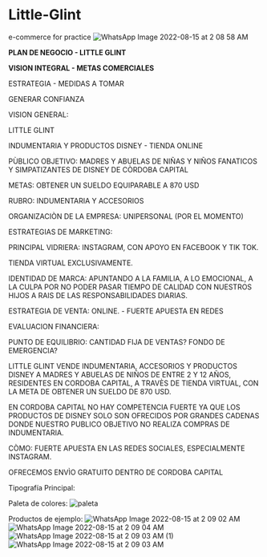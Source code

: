 # Little-Glint
e-commerce for practice
![WhatsApp Image 2022-08-15 at 2 08 58 AM](https://user-images.githubusercontent.com/97068460/184579933-f7edccf7-93aa-4a1a-98bf-86bc923f312d.jpeg)


**PLAN DE NEGOCIO - LITTLE GLINT**

**VISION INTEGRAL - METAS COMERCIALES**

ESTRATEGIA - MEDIDAS A TOMAR

GENERAR CONFIANZA

VISION GENERAL:

LITTLE GLINT

INDUMENTARIA Y PRODUCTOS DISNEY - TIENDA ONLINE

PÙBLICO OBJETIVO: MADRES Y ABUELAS DE NIÑAS Y NIÑOS FANATICOS Y SIMPATIZANTES DE DISNEY DE CÒRDOBA CAPITAL 

METAS: OBTENER UN SUELDO EQUIPARABLE A 870 USD

RUBRO: INDUMENTARIA Y ACCESORIOS

ORGANIZACIÒN DE LA EMPRESA: UNIPERSONAL (POR EL MOMENTO)


ESTRATEGIAS DE MARKETING: 

PRINCIPAL VIDRIERA: INSTAGRAM, CON APOYO EN FACEBOOK Y TIK TOK.

TIENDA VIRTUAL EXCLUSIVAMENTE.

IDENTIDAD DE MARCA: APUNTANDO A LA FAMILIA, A LO EMOCIONAL, A LA CULPA POR NO PODER PASAR TIEMPO DE CALIDAD CON NUESTROS HIJOS A RAIS DE LAS RESPONSABILIDADES DIARIAS.

ESTRATEGIA DE VENTA: ONLINE. - FUERTE APUESTA EN REDES


EVALUACION FINANCIERA:

PUNTO DE EQUILIBRIO: CANTIDAD FIJA DE VENTAS? FONDO DE EMERGENCIA?

LITTLE GLINT VENDE INDUMENTARIA, ACCESORIOS Y PRODUCTOS DISNEY A MADRES Y ABUELAS DE NIÑOS DE ENTRE 2 Y 12 AÑOS, RESIDENTES EN CORDOBA CAPITAL, A TRAVÈS DE TIENDA VIRTUAL, CON LA META DE OBTENER UN SUELDO DE 870 USD.

EN CORDOBA CAPITAL NO HAY COMPETENCIA FUERTE YA QUE LOS PRODUCTOS DE DISNEY SOLO SON OFRECIDOS POR GRANDES CADENAS DONDE NUESTRO PUBLICO OBJETIVO NO REALIZA COMPRAS DE INDUMENTARIA.

CÒMO: FUERTE APUESTA EN LAS REDES SOCIALES, ESPECIALMENTE INSTAGRAM.

OFRECEMOS ENVÌO GRATUITO DENTRO DE CORDOBA CAPITAL


Tipografía Principal:


Paleta de colores:
![paleta](https://user-images.githubusercontent.com/97068460/184580764-82aec7ca-f25b-437e-a16d-4abf5daef537.jpg)

Productos de ejemplo:
![WhatsApp Image 2022-08-15 at 2 09 02 AM](https://user-images.githubusercontent.com/97068460/184581455-0bc12c6f-cb9f-4db5-8dac-69d6ffa9b4ec.jpeg)
![WhatsApp Image 2022-08-15 at 2 09 04 AM](https://user-images.githubusercontent.com/97068460/184581460-e2bd5198-3705-4726-9321-4fdf60a0196e.jpeg)
![WhatsApp Image 2022-08-15 at 2 09 03 AM (1)](https://user-images.githubusercontent.com/97068460/184581462-4da04e21-f197-4c79-a38f-c9a7267c4429.jpeg)
![WhatsApp Image 2022-08-15 at 2 09 03 AM](https://user-images.githubusercontent.com/97068460/184581467-f7ff6944-d8c9-4426-8af4-ecbea2856096.jpeg)








